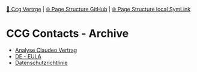 [📁 Ccg Vertrge](../ccg-vertrge.md) | [🌐 Page Structure GitHub](/2cu.atlassian.net/wiki/spaces/CCU/pages/300000019/ccg-contacts-archive.md) | [🌐 Page Structure local SymLink](./ccg-contacts-archive.page.md)

# CCG Contacts - Archive

- [Analyse Claudeo Vertrag](../../../../../2cu.atlassian.net/wiki/spaces/CCU/pages/1873412103/Analyse_Claudeo_Vertrag.md)
- [DE - EULA](../../../../../2cu.atlassian.net/wiki/spaces/CCU/pages/1881473059/DE_-_EULA.md)
- [Datenschutzrichtlinie](../../../../../2cu.atlassian.net/wiki/spaces/CCU/pages/1881440265/Datenschutzrichtlinie.md)
